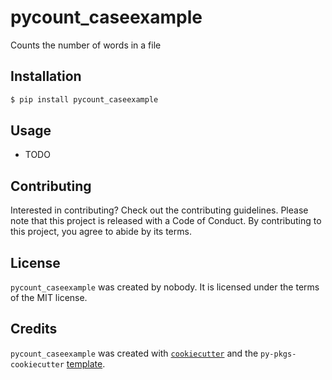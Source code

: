 # pycount_caseexample

Counts the number of words in a file

## Installation

```bash
$ pip install pycount_caseexample
```

## Usage

- TODO

## Contributing

Interested in contributing? Check out the contributing guidelines. Please note that this project is released with a Code of Conduct. By contributing to this project, you agree to abide by its terms.

## License

`pycount_caseexample` was created by nobody. It is licensed under the terms of the MIT license.

## Credits

`pycount_caseexample` was created with [`cookiecutter`](https://cookiecutter.readthedocs.io/en/latest/) and the `py-pkgs-cookiecutter` [template](https://github.com/py-pkgs/py-pkgs-cookiecutter).
